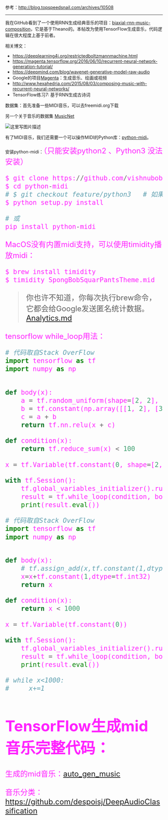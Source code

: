 参考：http://blog.topspeedsnail.com/archives/10508


----------
我在GitHub看到了一个使用RNN生成经典音乐的项目：[biaxial-rnn-music-composition](https://github.com/hexahedria/biaxial-rnn-music-composition)，它是基于Theano的。本帖改为使用TensorFlow生成音乐，代码逻辑在很大程度上基于前者。

相关博文：

- https://deeplearning4j.org/restrictedboltzmannmachine.html
- https://magenta.tensorflow.org/2016/06/10/recurrent-neural-network-generation-tutorial/
- https://deepmind.com/blog/wavenet-generative-model-raw-audio
- Google的项目[Magenta](https://github.com/tensorflow/magenta)：生成音乐、绘画或视频
- http://www.hexahedria.com/2015/08/03/composing-music-with-recurrent-neural-networks/
- TensorFlow练习7: 基于RNN生成古诗词

数据集：首先准备一些MIDI音乐，可以去freemidi.org下载

另一个关于音乐的数据集 [MusicNet](https://homes.cs.washington.edu/~thickstn/start.html)

![这里写图片描述](http://blog.topspeedsnail.com/wp-content/uploads/2016/11/%E5%B1%8F%E5%B9%95%E5%BF%AB%E7%85%A7-2016-11-25-%E4%B8%8B%E5%8D%881.51.59.png)

有了MIDI音乐，我们还需要一个可以操作MIDI的Python库：[python-midi](https://github.com/vishnubob/python-midi)。

安装python-midi：<font color=FF22FF size=5>（只能安装python2 、Python3 没法安装）

```python
$ git clone https://github.com/vishnubob/python-midi
$ cd python-midi
# $ git checkout feature/python3   # 如果使用Python3，checkout对应分支
$ python setup.py install

# 或
pip install python-midi
```
MacOS没有内置midi支持，可以使用timidity播放midi：

```python
$ brew install timidity
$ timidity SpongBobSquarPantsTheme.mid
```

> 你也许不知道，你每次执行brew命令，它都会给Google发送匿名统计数据。[Analytics.md](https://github.com/Homebrew/brew/blob/master/docs/Analytics.md)


tensorflow while_loop用法：

```python
# 代码取自Stack OverFlow
import tensorflow as tf
import numpy as np


def body(x):
    a = tf.random_uniform(shape=[2, 2], dtype=tf.int32, maxval=100)
    b = tf.constant(np.array([[1, 2], [3, 4]]), dtype=tf.int32)
    c = a + b
    return tf.nn.relu(x + c)

def condition(x):
    return tf.reduce_sum(x) < 100

x = tf.Variable(tf.constant(0, shape=[2, 2]))

with tf.Session():
    tf.global_variables_initializer().run()
    result = tf.while_loop(condition, body, [x])
    print(result.eval())
```

```python
# 代码取自Stack OverFlow
import tensorflow as tf
import numpy as np


def body(x):
    # tf.assign_add(x,tf.constant(1,dtype=tf.int32))
    x=x+tf.constant(1,dtype=tf.int32)
    return x

def condition(x):
    return x < 1000

x = tf.Variable(tf.constant(0))

with tf.Session():
    tf.global_variables_initializer().run()
    result = tf.while_loop(condition, body, [x])
    print(result.eval())

# while x<1000:
#     x+=1
```

# TensorFlow生成mid音乐完整代码：

生成的mid音乐：[auto_gen_music](http://blog.topspeedsnail.com/wp-content/uploads/2016/11/auto_gen_music.mid)

音乐分类：https://github.com/despoisj/DeepAudioClassification
